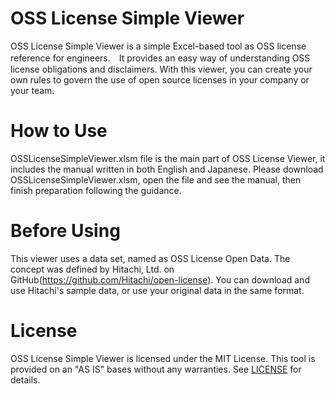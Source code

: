 # OSS License Simple Viewer
OSS License Simple Viewer is a simple Excel-based tool as OSS license reference for engineers.　It provides an easy way of understanding OSS license obligations and disclaimers. With this viewer, you can create your own rules to govern the use of open source licenses in your company or your team.

# How to Use
OSSLicenseSimpleViewer.xlsm file is the main part of OSS License Viewer, it includes the manual written in both English and Japanese.
Please download OSSLicenseSimpleViewer.xlsm, open the file and see the manual, then finish preparation following the guidance.

# Before Using
This viewer uses a data set, named as OSS License Open Data. The concept was defined by Hitachi, Ltd. on GitHub(https://github.com/Hitachi/open-license). You can download and use Hitachi's sample data, or use your original data in the same format.

# License
OSS License Simple Viewer is licensed under the MIT License. This tool is provided on an "AS IS" bases without any warranties. See <a href="https://github.com/OLSV-oss/OSSLicenseSimpleViewer/blob/main/LICENSE">LICENSE</a> for details.
